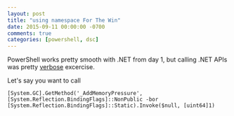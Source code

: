 ```yaml
---
layout: post
title: "using namespace For The Win"
date: 2015-09-11 00:00:00 -0700
comments: true
categories: [powershell, dsc]
---
```


PowerShell works pretty smooth with .NET from day 1, but calling .NET APIs was pretty [verbose](http://serverfault.com/questions/74744/using-namespaces-in-powershell) excercise.

Let's say you want to call
```
[System.GC].GetMethod('_AddMemoryPressure', [System.Reflection.BindingFlags]::NonPublic -bor [System.Reflection.BindingFlags]::Static).Invoke($null, [uint64]1)
```

